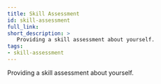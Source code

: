 ```yaml
---
title: Skill Assessment
id: skill-assessment
full_link:
short_description: >
   Providing a skill assessment about yourself.
tags:
- skill-assessment
---
```


Providing a skill assessment about yourself.
